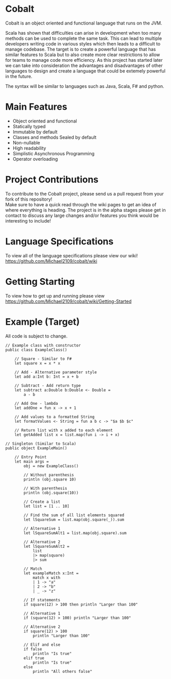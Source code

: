 # Cobalt

Cobalt is an object oriented and functional language that runs on the JVM.

Scala has shown that difficulties can arise in development when too many methods can be used to complete the same task. This can lead to multiple developers writing code in various styles which then leads to a difficult to manage codebase. The target is to create a powerful language that has similar features to Scala but to also create more clear restrictions to allow for teams to manage code more efficiency. As this project has started later we can take into consideration the advantages and disadvantages of other languages to design and create a language that could be extemely powerful in the future. 

The syntax will be similar to languages such as Java, Scala, F# and python.  

# Main Features
* Object oriented and functional  
* Statically typed
* Immutable by default
* Classes and methods Sealed by default
* Non-nullable
* High readability    
* Simplistic Asynchronous Programming  
* Operator overloading

# Project Contributions
To contribute to the Cobalt project, please send us a pull request from your fork of this repository!  
Make sure to have a quick read through the wiki pages to get an idea of where everything is heading. The project is in the alpha stages please get in contact to discuss any large changes and/or features you think would be interesting to include!

# Language Specifications
To view all of the language specifications please view our wiki!  
https://github.com/Michael2109/cobalt/wiki

# Getting Starting
To view how to get up and running please view  
https://github.com/Michael2109/cobalt/wiki/Getting-Started

# Example (Target)
All code is subject to change. 
```
// Example class with constructor
public class ExampleClass()

    // Square - Similar to F#
    let square x = x * x
    
    // Add - Alternative parameter style
    let add a:Int b: Int = x + b
    
    // Subtract - Add return type
    let subtract a:Double b:Double <- Double = 
        a - b
        
    // Add One - lambda
    let addOne = fun x -> x + 1
    
    // Add values to a formatted String
    let formatValues <- String = fun a b c -> "$a $b $c"
    
    // Return list with x added to each element
    let getAdded list x = list.map(fun i -> i + x)
    
// Singleton (Similar to Scala)
public object ExampleMain()

    // Entry Point
    let main args =
        obj = new ExampleClass()
        
        // Without parenthesis
        println (obj.square 10)
        
        // With parenthesis
        println (obj.square(10))
        
        // Create a list
        let list = [1 .. 10]
        
        // Find the sum of all list elements squared
        let lSquareSum = list.map(obj.square(_)).sum
        
        // Alternative 1
        let lSquareSumAlt1 = list.map(obj.square).sum
        
        // Alternative 2 
        let lSquareSumAlt2 = 
            list
            |> map(square)
            |> sum
            
        // Match 
        let exampleMatch x:Int = 
            match x with
            | 1 -> "a"
            | 2 -> "b"
            | _ -> "z"
        
        // If statements
        if square(12) > 100 then println "Larger than 100"
        
        // Alternative 1
        if (square(12) > 100) println "Larger than 100"
        
        // Alternative 2
        if square(12) > 100
            println "Larger than 100"
            
        // Elif and else
        if false
            println "Is true"
        elif true
            println "Is true"
        else 
            println "All others false"
```
